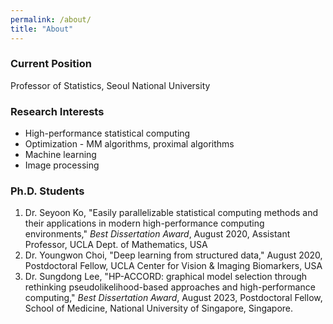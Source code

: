 ```yaml
---
permalink: /about/
title: "About"
---
```


### Current Position

Professor of Statistics, Seoul National University

### Research Interests
* High-performance statistical computing
* Optimization - MM algorithms, proximal algorithms
* Machine learning
* Image processing

### Ph.D. Students
1. Dr. Seyoon Ko, "Easily parallelizable statistical computing methods and their applications in modern high-performance computing environments," *Best Dissertation Award*, August 2020, Assistant Professor, UCLA Dept. of Mathematics, USA
2. Dr. Youngwon Choi, "Deep learning from structured data," August 2020, Postdoctoral Fellow, UCLA Center for Vision & Imaging Biomarkers, USA
3. Dr. Sungdong Lee, "HP-ACCORD: graphical model selection through rethinking pseudolikelihood-based approaches and high-performance computing," *Best Dissertation Award*, August 2023, Postdoctoral Fellow, School of Medicine, National University of Singapore, Singapore.
